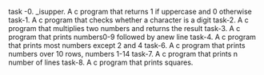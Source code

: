 task -0. _isupper. A c program that returns 1 if uppercase and 0 otherwise
task-1. A c program that checks whether a character is a digit
task-2. A c program that multiplies two numbers and returns the result
task-3. A c program that prints numbers0-9 followed by anew line
task-4. A c program that prints most numbers except 2 and 4
task-6. A c program that prints numbers over 10 rows, numbers 1-14
task-7. A c program that prints n number of lines
task-8. A c program that prints squares.
